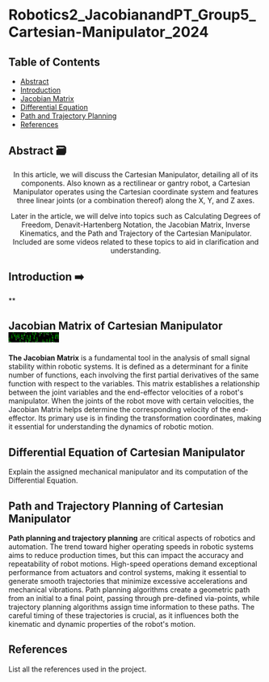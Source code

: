 # Robotics2_JacobianandPT_Group5_Cartesian-Manipulator_2024

## Table of Contents
- [Abstract](#abstract)
- [Introduction](#introduction)
- [Jacobian Matrix](#jacobian-matrix)
- [Differential Equation](#differential-equation)
- [Path and Trajectory Planning](#path-and-trajectory-planning)
- [References](#references)

## Abstract 🗃️
<a name="abstract"></a>
<div align="center">
  <p>In this article, we will discuss the Cartesian Manipulator, detailing all of its components. Also known as a rectilinear or gantry robot, a Cartesian Manipulator operates using the Cartesian coordinate system and features three linear joints (or a combination thereof) along the X, Y, and Z axes.</p>

  <p>Later in the article, we will delve into topics such as Calculating Degrees of Freedom, Denavit-Hartenberg Notation, the Jacobian Matrix, Inverse Kinematics, and the Path and Trajectory of the Cartesian Manipulator. Included are some videos related to these topics to aid in clarification and understanding.</p>
</div>

## Introduction ➡️

<a name="introduction"></a>

**



</div>

## Jacobian Matrix of Cartesian Manipulator <img src="https://github.com/Ar0nJames/Robotics2_JacobianandPT_Group5_Cartesian-Manipulator_2024/blob/main/Img%20folder/200w.gif" style="height: 20px; width: 100px;">
</p>

<a name="jacobian-matrix"></a>
**The Jacobian Matrix** is a fundamental tool in the analysis of small signal stability within robotic systems. It is defined as a determinant for a finite number of functions, each involving the first partial derivatives of the same function with respect to the variables. This matrix establishes a relationship between the joint variables and the end-effector velocities of a robot's manipulator. When the joints of the robot move with certain velocities, the Jacobian Matrix helps determine the corresponding velocity of the end-effector. Its primary use is in finding the transformation coordinates, making it essential for understanding the dynamics of robotic motion.

## Differential Equation of Cartesian Manipulator
<a name="differential-equation"></a>
Explain the assigned mechanical manipulator and its computation of the Differential Equation.

## Path and Trajectory Planning of Cartesian Manipulator
<a name="path-and-trajectory-planning"></a>
**Path planning and trajectory planning** are critical aspects of robotics and automation. The trend toward higher operating speeds in robotic systems aims to reduce production times, but this can impact the accuracy and repeatability of robot motions. High-speed operations demand exceptional performance from actuators and control systems, making it essential to generate smooth trajectories that minimize excessive accelerations and mechanical vibrations. Path planning algorithms create a geometric path from an initial to a final point, passing through pre-defined via-points, while trajectory planning algorithms assign time information to these paths. The careful timing of these trajectories is crucial, as it influences both the kinematic and dynamic properties of the robot's motion.

## References
<a name="references"></a>
List all the references used in the project.
